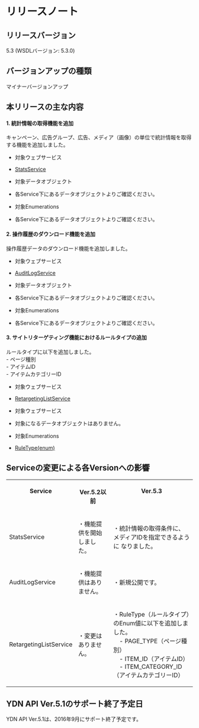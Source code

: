 # リリースノート
## リリースバージョン　　
5.3 (WSDLバージョン: 5.3.0)

## バージョンアップの種類　　
マイナーバージョンアップ 

## 本リリースの主な内容
#### 1. 統計情報の取得機能を追加 
キャンペーン、広告グループ、広告、メディア（画像）の単位で統計情報を取得する機能を追加しました。<br>

* 対象ウェブサービス  
 * [StatsService](/docs/ja/api_reference/services/StatsService.md)

* 対象データオブジェクト  
 * 各Service下にあるデータオブジェクトよりご確認ください。
  
* 対象Enumerations  
 * 各Service下にあるデータオブジェクトよりご確認ください。
 
#### 2. 操作履歴のダウンロード機能を追加 
操作履歴データのダウンロード機能を追加しました。<br>

* 対象ウェブサービス  
 * [AuditLogService](/docs/ja/api_reference/services/AuditLogService.md)
  
* 対象データオブジェクト  
 * 各Service下にあるデータオブジェクトよりご確認ください。

* 対象Enumerations  
 * 各Service下にあるデータオブジェクトよりご確認ください。

#### 3. サイトリターゲティング機能におけるルールタイプの追加 
ルールタイプに以下を追加しました。<br>
    - ページ種別<br>
    - アイテムID<br>
    - アイテムカテゴリーID<br>

* 対象ウェブサービス  
 * [RetargetingListService](/docs/ja/api_reference/services/RetargetingListService.md)

* 対象ウェブサービス  
 * 対象になるデータオブジェクトはありません。
 
* 対象Enumerations  
 * [RuleType(enum)](/docs/ja/api_reference/data/RuleType.md)

## Serviceの変更による各Versionへの影響
<table class="standard">
  <tbody><tr>
    <th valign="top"><p>Service</p></th>
    <th valign="top"><p>Ver.5.2以前</p></th>
    <th valign="top"><p>Ver.5.3</p></th>
  </tr>
  <tr>
    <td><p>StatsService</p></td>
    <td><p>・機能提供を開始 しました。</p></td>
    <td><p>・統計情報の取得条件に、メディアIDを指定できるように なりました。</p></td>
  </tr>
  <tr>
    <td><p>AuditLogService</p></td>
    <td><p>・機能提供はありません。<br></p></td>
    <td><p>・新規公開です。</p></td>
  </tr>  <tr>
    <td><p>RetargetingListService</p></td>
    <td><p>・変更はありません。</p></td>
    <td><p>・RuleType（ルールタイプ）のEnum値に以下を追加しました。<br>
    　- PAGE_TYPE（ページ種別）<br>
    　- ITEM_ID（アイテムID）<br>
    　- ITEM_CATEGORY_ID（アイテムカテゴリーID）
    </p></td>
  </tr>
</tbody>
</table>

## YDN API Ver.5.1のサポート終了予定日
YDN API Ver.5.1は、2016年9月にサポート終了予定です。
